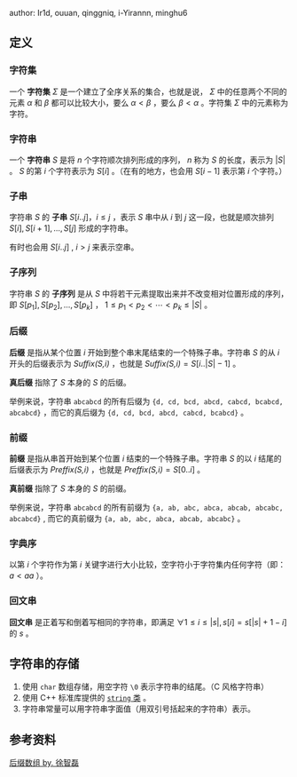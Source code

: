 author: Ir1d, ouuan, qinggniq, i-Yirannn, minghu6

## 定义

### 字符集

一个 **字符集**  $\Sigma$ 是一个建立了全序关系的集合，也就是说， $\Sigma$ 中的任意两个不同的元素 $\alpha$ 和 $\beta$ 都可以比较大小，要么 $\alpha<\beta$ ，要么 $\beta<\alpha$ 。字符集 $\Sigma$ 中的元素称为字符。

### 字符串

一个 **字符串**  $S$ 是将 $n$ 个字符顺次排列形成的序列， $n$ 称为 $S$ 的长度，表示为 $|S|$ 。 $S$ 的第 $i$ 个字符表示为 $S[i]$ 。（在有的地方，也会用 $S[i-1]$ 表示第 $i$ 个字符。）

### 子串

字符串 $S$ 的 **子串**  $S[i..j]，i≤j$ ，表示 $S$ 串中从 $i$ 到 $j$ 这一段，也就是顺次排列 $S[i],S[i+1],\ldots,S[j]$ 形成的字符串。

有时也会用 $S[i..j]$ , $i>j$ 来表示空串。

### 子序列

字符串 $S$ 的 **子序列** 是从 $S$ 中将若干元素提取出来并不改变相对位置形成的序列，即 $S[p_1],S[p_2],\ldots,S[p_k]$ ， $1\le p_1< p_2<\cdots< p_k\le|S|$ 。

### 后缀

 **后缀** 是指从某个位置 $i$ 开始到整个串末尾结束的一个特殊子串。字符串 $S$ 的从 $i$ 开头的后缀表示为 $\textit{Suffix(S,i)}$ ，也就是 $\textit{Suffix(S,i)}=S[i..|S|-1]$ 。

 **真后缀** 指除了 $S$ 本身的 $S$ 的后缀。

举例来说，字符串 `abcabcd` 的所有后缀为 `{d, cd, bcd, abcd, cabcd, bcabcd, abcabcd}` ，而它的真后缀为 `{d, cd, bcd, abcd, cabcd, bcabcd}` 。

### 前缀

 **前缀** 是指从串首开始到某个位置 $i$ 结束的一个特殊子串。字符串 $S$ 的以 $i$ 结尾的后缀表示为 $\textit{Preffix(S,i)}$ ，也就是 $\textit{Preffix(S,i)}=S[0..i]$ 。

 **真前缀** 指除了 $S$ 本身的 $S$ 的前缀。

举例来说，字符串 `abcabcd` 的所有前缀为 `{a, ab, abc, abca, abcab, abcabc, abcabcd}` , 而它的真前缀为 `{a, ab, abc, abca, abcab, abcabc}` 。

### 字典序

以第 $i$ 个字符作为第 $i$ 关键字进行大小比较，空字符小于字符集内任何字符（即： $a< aa$ ）。

### 回文串

 **回文串** 是正着写和倒着写相同的字符串，即满足 $\forall 1\le i\le|s|, s[i]=s[|s|+1-i]$ 的 $s$ 。

## 字符串的存储

1. 使用 `char` 数组存储，用空字符 `\0` 表示字符串的结尾。（C 风格字符串）
2. 使用 C++ 标准库提供的 [ `string` 类](../lang/csl/string.md) 。
3. 字符串常量可以用字符串字面值（用双引号括起来的字符串）表示。

## 参考资料

 [后缀数组 by. 徐智磊](https://wenku.baidu.com/view/0dc03d2b1611cc7931b765ce0508763230127479.html) 
